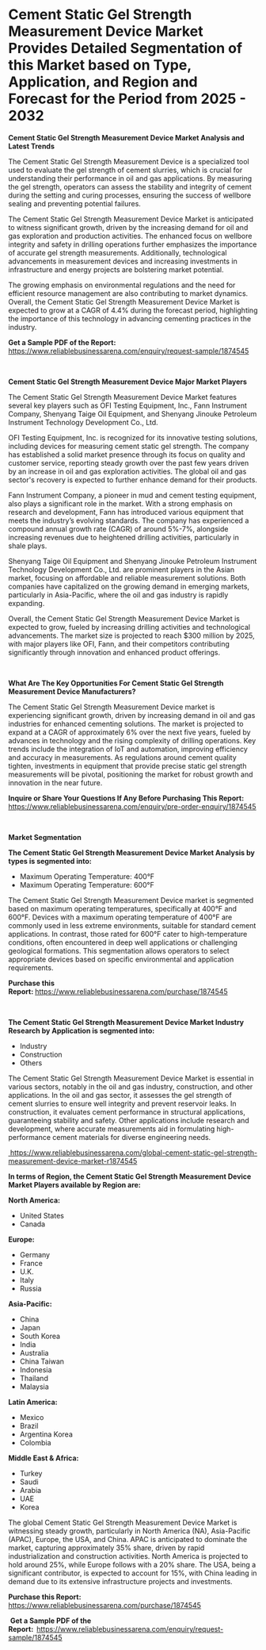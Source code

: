 <p><h1>Cement Static Gel Strength Measurement Device Market Provides Detailed Segmentation of this Market based on Type, Application, and Region and Forecast for the Period from 2025 - 2032</h1></p><p><strong>Cement Static Gel Strength Measurement Device Market Analysis and Latest Trends</strong></p>
<p><p>The Cement Static Gel Strength Measurement Device is a specialized tool used to evaluate the gel strength of cement slurries, which is crucial for understanding their performance in oil and gas applications. By measuring the gel strength, operators can assess the stability and integrity of cement during the setting and curing processes, ensuring the success of wellbore sealing and preventing potential failures.</p><p>The Cement Static Gel Strength Measurement Device Market is anticipated to witness significant growth, driven by the increasing demand for oil and gas exploration and production activities. The enhanced focus on wellbore integrity and safety in drilling operations further emphasizes the importance of accurate gel strength measurements. Additionally, technological advancements in measurement devices and increasing investments in infrastructure and energy projects are bolstering market potential.</p><p>The growing emphasis on environmental regulations and the need for efficient resource management are also contributing to market dynamics. Overall, the Cement Static Gel Strength Measurement Device Market is expected to grow at a CAGR of 4.4% during the forecast period, highlighting the importance of this technology in advancing cementing practices in the industry.</p></p>
<p><strong>Get a Sample PDF of the Report:&nbsp;</strong> <a href="https://www.reliablebusinessarena.com/enquiry/request-sample/1874545?utm_campaign=3493&utm_medium=2&utm_source=Github&utm_content=ia&utm_term=12042025&utm_id=cement-static-gel-strength-measurement-device">https://www.reliablebusinessarena.com/enquiry/request-sample/1874545</a></p>
<p>&nbsp;</p>
<p><strong>Cement Static Gel Strength Measurement Device Major Market Players</strong></p>
<p><p>The Cement Static Gel Strength Measurement Device Market features several key players such as OFI Testing Equipment, Inc., Fann Instrument Company, Shenyang Taige Oil Equipment, and Shenyang Jinouke Petroleum Instrument Technology Development Co., Ltd. </p><p>OFI Testing Equipment, Inc. is recognized for its innovative testing solutions, including devices for measuring cement static gel strength. The company has established a solid market presence through its focus on quality and customer service, reporting steady growth over the past few years driven by an increase in oil and gas exploration activities. The global oil and gas sector's recovery is expected to further enhance demand for their products.</p><p>Fann Instrument Company, a pioneer in mud and cement testing equipment, also plays a significant role in the market. With a strong emphasis on research and development, Fann has introduced various equipment that meets the industry’s evolving standards. The company has experienced a compound annual growth rate (CAGR) of around 5%-7%, alongside increasing revenues due to heightened drilling activities, particularly in shale plays.</p><p>Shenyang Taige Oil Equipment and Shenyang Jinouke Petroleum Instrument Technology Development Co., Ltd. are prominent players in the Asian market, focusing on affordable and reliable measurement solutions. Both companies have capitalized on the growing demand in emerging markets, particularly in Asia-Pacific, where the oil and gas industry is rapidly expanding.</p><p>Overall, the Cement Static Gel Strength Measurement Device Market is expected to grow, fueled by increasing drilling activities and technological advancements. The market size is projected to reach $300 million by 2025, with major players like OFI, Fann, and their competitors contributing significantly through innovation and enhanced product offerings.</p></p>
<p>&nbsp;</p>
<p><strong>What Are The Key Opportunities For Cement Static Gel Strength Measurement Device Manufacturers?</strong></p>
<p><p>The Cement Static Gel Strength Measurement Device market is experiencing significant growth, driven by increasing demand in oil and gas industries for enhanced cementing solutions. The market is projected to expand at a CAGR of approximately 6% over the next five years, fueled by advances in technology and the rising complexity of drilling operations. Key trends include the integration of IoT and automation, improving efficiency and accuracy in measurements. As regulations around cement quality tighten, investments in equipment that provide precise static gel strength measurements will be pivotal, positioning the market for robust growth and innovation in the near future.</p></p>
<p><strong>Inquire or Share Your Questions If Any Before Purchasing This Report:</strong> <a href="https://www.reliablebusinessarena.com/enquiry/pre-order-enquiry/1874545?utm_campaign=3493&utm_medium=2&utm_source=Github&utm_content=ia&utm_term=12042025&utm_id=cement-static-gel-strength-measurement-device">https://www.reliablebusinessarena.com/enquiry/pre-order-enquiry/1874545</a></p>
<p>&nbsp;</p>
<p><strong>Market Segmentation</strong></p>
<p><strong>The Cement Static Gel Strength Measurement Device Market Analysis by types is segmented into:</strong></p>
<p><ul><li>Maximum Operating Temperature: 400°F</li><li>Maximum Operating Temperature: 600°F</li></ul></p>
<p><p>The Cement Static Gel Strength Measurement Device market is segmented based on maximum operating temperatures, specifically at 400°F and 600°F. Devices with a maximum operating temperature of 400°F are commonly used in less extreme environments, suitable for standard cement applications. In contrast, those rated for 600°F cater to high-temperature conditions, often encountered in deep well applications or challenging geological formations. This segmentation allows operators to select appropriate devices based on specific environmental and application requirements.</p></p>
<p><strong>Purchase this Report:&nbsp;</strong><a href="https://www.reliablebusinessarena.com/purchase/1874545?utm_campaign=3493&utm_medium=2&utm_source=Github&utm_content=ia&utm_term=12042025&utm_id=cement-static-gel-strength-measurement-device">https://www.reliablebusinessarena.com/purchase/1874545</a></p>
<p>&nbsp;</p>
<p><strong>The Cement Static Gel Strength Measurement Device Market Industry Research by Application is segmented into:</strong></p>
<p><ul><li>Industry</li><li>Construction</li><li>Others</li></ul></p>
<p><p>The Cement Static Gel Strength Measurement Device Market is essential in various sectors, notably in the oil and gas industry, construction, and other applications. In the oil and gas sector, it assesses the gel strength of cement slurries to ensure well integrity and prevent reservoir leaks. In construction, it evaluates cement performance in structural applications, guaranteeing stability and safety. Other applications include research and development, where accurate measurements aid in formulating high-performance cement materials for diverse engineering needs.</p></p>
<p><a href="https://www.reliablebusinessarena.com/global-cement-static-gel-strength-measurement-device-market-r1874545?utm_campaign=3493&utm_medium=2&utm_source=Github&utm_content=ia&utm_term=12042025&utm_id=cement-static-gel-strength-measurement-device">&nbsp;https://www.reliablebusinessarena.com/global-cement-static-gel-strength-measurement-device-market-r1874545</a></p>
<p><strong>In terms of Region, the Cement Static Gel Strength Measurement Device Market Players available by Region are:</strong></p>
<p>
    <p> <strong> North America: </strong>
        <ul>
            <li>United States</li>
            <li>Canada</li>
        </ul>
        </p> 
    <p> <strong> Europe: </strong>
        <ul>
            <li>Germany</li>
            <li>France</li>
            <li>U.K.</li>
            <li>Italy</li>
            <li>Russia</li>
        </ul>
        </p> 
    <p> <strong> Asia-Pacific: </strong>
        <ul>
            <li>China</li>
            <li>Japan</li>
            <li>South Korea</li>
            <li>India</li>
            <li>Australia</li>
            <li>China Taiwan</li>
            <li>Indonesia</li>
            <li>Thailand</li>
            <li>Malaysia</li>
        </ul>
        </p> 
    <p> <strong> Latin America: </strong>
        <ul>
            <li>Mexico</li>
            <li>Brazil</li>
            <li>Argentina Korea</li>
            <li>Colombia</li>
        </ul>
        </p> 
    <p> <strong> Middle East & Africa: </strong>
        <ul>
            <li>Turkey</li>
            <li>Saudi</li>
            <li>Arabia</li>
            <li>UAE</li>
            <li>Korea</li>
        </ul>
    </p>
    </p>
<p><p>The global Cement Static Gel Strength Measurement Device Market is witnessing steady growth, particularly in North America (NA), Asia-Pacific (APAC), Europe, the USA, and China. APAC is anticipated to dominate the market, capturing approximately 35% share, driven by rapid industrialization and construction activities. North America is projected to hold around 25%, while Europe follows with a 20% share. The USA, being a significant contributor, is expected to account for 15%, with China leading in demand due to its extensive infrastructure projects and investments.</p></p>
<p><strong>Purchase this Report: </strong><a href="https://www.reliablebusinessarena.com/purchase/1874545?utm_campaign=3493&utm_medium=2&utm_source=Github&utm_content=ia&utm_term=12042025&utm_id=cement-static-gel-strength-measurement-device">https://www.reliablebusinessarena.com/purchase/1874545</a></p>
<p>&nbsp;<strong>Get a Sample PDF of the Report:&nbsp;&nbsp;</strong><a href="https://www.reliablebusinessarena.com/enquiry/request-sample/1874545?utm_campaign=3493&utm_medium=2&utm_source=Github&utm_content=ia&utm_term=12042025&utm_id=cement-static-gel-strength-measurement-device">https://www.reliablebusinessarena.com/enquiry/request-sample/1874545</a></p>
<p><strong></strong></p>
<p><p></p><p></p><p></p></p>